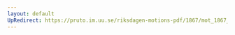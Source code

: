 ```yaml
---
layout: default
UpRedirect: https://pruto.im.uu.se/riksdagen-motions-pdf/1867/mot_1867__fk__31.pdf
---
```

